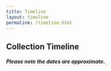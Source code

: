 ```yaml
---
title: Timeline
layout: timeline
permalink: /timeline.html
---
```


## Collection Timeline

##### Please note the dates are approximate.